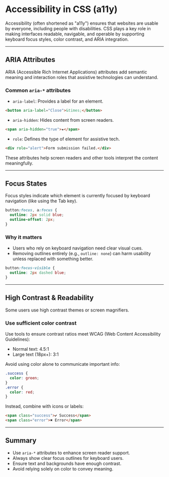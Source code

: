 # Accessibility in CSS (a11y)

Accessibility (often shortened as "a11y") ensures that websites are usable by everyone, including people with disabilities. CSS plays a key role in making interfaces readable, navigable, and operable by supporting keyboard focus styles, color contrast, and ARIA integration.

---

## ARIA Attributes

ARIA (Accessible Rich Internet Applications) attributes add semantic meaning and interaction roles that assistive technologies can understand.

### Common `aria-*` attributes

* `aria-label`: Provides a label for an element.

```html
<button aria-label="Close">&times;</button>
```

* `aria-hidden`: Hides content from screen readers.

```html
<span aria-hidden="true">★</span>
```

* `role`: Defines the type of element for assistive tech.

```html
<div role="alert">Form submission failed.</div>
```

These attributes help screen readers and other tools interpret the content meaningfully.

---

## Focus States

Focus styles indicate which element is currently focused by keyboard navigation (like using the Tab key).

```css
button:focus, a:focus {
  outline: 2px solid blue;
  outline-offset: 2px;
}
```

### Why it matters

* Users who rely on keyboard navigation need clear visual cues.
* Removing outlines entirely (e.g., `outline: none`) can harm usability unless replaced with something better.

```css
button:focus-visible {
  outline: 2px dashed blue;
}
```

---

## High Contrast & Readability

Some users use high contrast themes or screen magnifiers.

### Use sufficient color contrast

Use tools to ensure contrast ratios meet WCAG (Web Content Accessibility Guidelines):

* Normal text: 4.5:1
* Large text (18px+): 3:1

Avoid using color alone to communicate important info:

```css
.success {
  color: green;
}
.error {
  color: red;
}
```

Instead, combine with icons or labels:

```html
<span class="success">✔ Success</span>
<span class="error">✖ Error</span>
```

---

## Summary

* Use `aria-*` attributes to enhance screen reader support.
* Always show clear focus outlines for keyboard users.
* Ensure text and backgrounds have enough contrast.
* Avoid relying solely on color to convey meaning.
